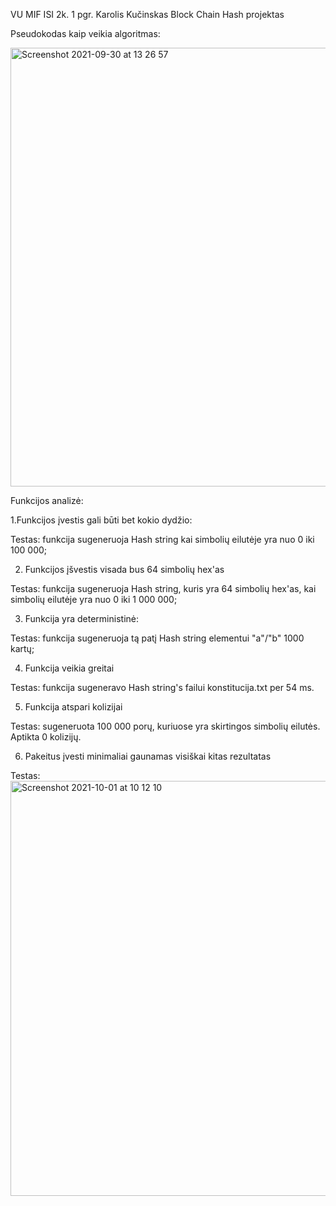 VU MIF ISI 2k. 1 pgr. Karolis Kučinskas Block Chain Hash projektas

Pseudokodas kaip veikia algoritmas:


<img width="702" alt="Screenshot 2021-09-30 at 13 26 57" src="https://user-images.githubusercontent.com/75229680/135438747-3ef05979-f688-4fa7-b512-dbf09846c457.png">

Funkcijos analizė:

1.Funkcijos įvestis gali būti bet kokio dydžio:

Testas: funkcija sugeneruoja Hash string kai simbolių eilutėje yra nuo 0 iki 100 000;

2. Funkcijos įšvestis visada bus 64 simbolių hex'as

Testas: funkcija sugeneruoja Hash string, kuris yra 64 simbolių hex'as, kai simbolių eilutėje yra nuo 0 iki 1 000 000;

3. Funkcija yra deterministinė:

Testas: funkcija sugeneruoja tą patį Hash string elementui "a"/"b" 1000 kartų;

4. Funkcija veikia greitai

Testas: funkcija sugeneravo Hash string's failui konstitucija.txt per 54 ms.

5. Funkcija atspari kolizijai

Testas: sugeneruota 100 000 porų, kuriuose yra skirtingos simbolių eilutės. Aptikta 0 kolizijų.

6. Pakeitus įvesti minimaliai gaunamas visiškai kitas rezultatas

Testas: <img width="664" alt="Screenshot 2021-10-01 at 10 12 10" src="https://user-images.githubusercontent.com/75229680/135580105-f735715f-6e02-4229-bb4d-a3423971943d.png">


